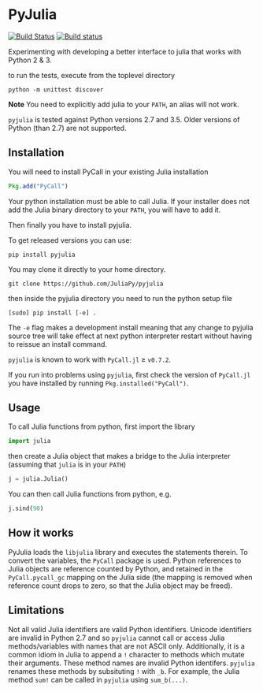 PyJulia
=======

[![Build Status](https://travis-ci.org/JuliaPy/pyjulia.svg?branch=master)](https://travis-ci.org/JuliaPy/pyjulia)
[![Build status](https://ci.appveyor.com/api/projects/status/kjd0iex9gh0c3yqa?svg=true)](https://ci.appveyor.com/project/Keno/pyjulia)

Experimenting with developing a better interface to julia that works with Python 2 & 3.

to run the tests, execute from the toplevel directory

```shell
python -m unittest discover
```

**Note** You need to explicitly add julia to your `PATH`, an alias will not work.

`pyjulia` is tested against Python versions 2.7 and 3.5.  Older versions of Python (than 2.7)  are not supported.

Installation
------------
You will need to install PyCall in your existing Julia installation

```julia
Pkg.add("PyCall")
```

Your python installation must be able to call Julia.  If your installer
does not add the Julia binary directory to your `PATH`, you will have to
add it.

Then finally you have to install pyjulia. 

To get released versions you can use:

```
pip install pyjulia
```

You may clone it directly to your home directory.

```
git clone https://github.com/JuliaPy/pyjulia

```
then inside the pyjulia directory you need to run the python setup file

```
[sudo] pip install [-e] .
```

The `-e` flag makes a development install meaning that any change to pyjulia
source tree will take effect at next python interpreter restart without having
to reissue an install command.

`pyjulia` is known to work with `PyCall.jl` ≥ `v0.7.2`.

If you run into problems using `pyjulia`, first check the version of `PyCall.jl` you have installed by running `Pkg.installed("PyCall")`.

Usage
-----
To call Julia functions from python, first import the library

```python
import julia
```

then create a Julia object that makes a bridge to the Julia interpreter (assuming that `julia` is in your `PATH`)

```python
j = julia.Julia()
```

You can then call Julia functions from python, e.g.

```python
j.sind(90)
```

How it works
------------
PyJulia loads the `libjulia` library and executes the statements therein.
To convert the variables, the `PyCall` package is used. Python references
to Julia objects are reference counted by Python, and retained in the
`PyCall.pycall_gc` mapping on the Julia side (the mapping is removed
when reference count drops to zero, so that the Julia object may be freed).



Limitations
------------

Not all valid Julia identifiers are valid Python identifiers.  Unicode identifiers are invalid in Python 2.7 and so `pyjulia` cannot call or access Julia methods/variables with names that are not ASCII only.  Additionally, it is a common idiom in Julia to append a `!` character to methods which mutate their arguments.  These method names are invalid Python identifers.  `pyjulia` renames these methods by subsituting `!` with `_b`.  For example, the Julia method `sum!` can be called in `pyjulia` using `sum_b(...)`.
